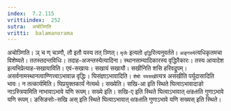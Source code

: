 ```yaml
---
index:  7.2.115
vrittiindex:  252
sutra:  अचोञ्णिति
vritti:  balamanorama 
---
```


अचोञ्णिति। ञ् च ण् चञ्णौ, तौ इतौ यस्य तत् ञ्णित्। `मृजेः` इत्यतो `वृद्धि`रित्यनुवर्तते। `अङ्गस्ये`त्यधिकृतमचा विशेष्यते। ततस्तदन्तविधिः। तदाह-अजन्तस्येत्यादिना। स्थानसाम्यादिकारस्य वृद्धिरैकारः। तस्य आयादेश इत्यभिप्रेत्याह-सखायाविति। एवं-सखायः। सखायं सखायौ। सखीनिति शसि हरिवद्रूपम्। असर्वनामस्थानत्वाण्णित्त्वाऽभावान्न वृद्धिः। घिसंज्ञाऽभावादिति। `शेषो घ्यसखी`त्यत्र असखीति पर्युदासादिति भावः। न तत्कार्यमिति। घिप्रयुक्तकार्यं नेत्यर्थः। सख्येति। सखि-आ इति स्थिते घित्वाऽभावादाङो नाऽस्त्रियामिति नाभावाऽभावे यणि रूपम्। सख्ये इति। सखि-ए इति स्थिते घित्वाऽभावात् `घेर्ङिती`ति गुणाऽभावे यणि रूपम्। ङसिङसोः-सखि अस् इति स्थिते घित्वाऽभावात् `घेर्ङिती`ति गुणाऽभावे यणि सख्यस् इति स्थिते। 

